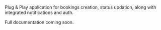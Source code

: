 
Plug & Play application for bookings creation, status updation, along with integrated notifications and auth.

Full documentation coming soon.
